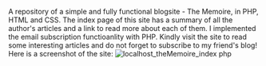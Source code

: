 A repository of a simple and fully functional blogsite - The Memoire, in PHP, HTML and CSS.
The index page of this site has a summary of all the author's articles and a link to read more about each of them.
I implemented the email subscription functioanlity with PHP.
Kindly visit the site to read some interesting articles and do not forget to subscribe to my friend's blog!
Here is a screenshot of the site: 
![localhost_theMemoire_index php](https://user-images.githubusercontent.com/83133493/166451467-c50acd8f-140e-4eb0-affc-c066080d4dfb.png)


